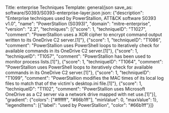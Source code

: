 Title: enterprise Techniques
Template: general/json
save_as: software/S0393/S0393-enterprise-layer.json
json: {"description": "Enterprise techniques used by PowerStallion, ATT&CK software S0393 v1.0", "name": "PowerStallion (S0393)", "domain": "mitre-enterprise", "version": "2.2", "techniques": [{"score": 1, "techniqueID": "T1027", "comment": "PowerStallion uses a XOR cipher to encrypt command output written to its OneDrive C2 server.[1]"}, {"score": 1, "techniqueID": "T1086", "comment": "PowerStallion uses PowerShell loops to iteratively check for available commands in its OneDrive C2 server.[1]"}, {"score": 1, "techniqueID": "T1057", "comment": "PowerStallion has been used to monitor process lists.[1]"}, {"score": 1, "techniqueID": "T1064", "comment": "PowerStallion uses PowerShell loops to iteratively check for available commands in its OneDrive C2 server.[1]"}, {"score": 1, "techniqueID": "T1099", "comment": "PowerStallion modifies the MAC times of its local log files to match that of the victim's desktop.ini file.[1]"}, {"score": 1, "techniqueID": "T1102", "comment": "PowerStallion uses Microsoft OneDrive as a C2 server via a network drive mapped with net use.[1]"}], "gradient": {"colors": ["#ffffff", "#66b1ff"], "minValue": 0, "maxValue": 1}, "legendItems": [{"label": "used by PowerStallion", "color": "#66b1ff"}]}
